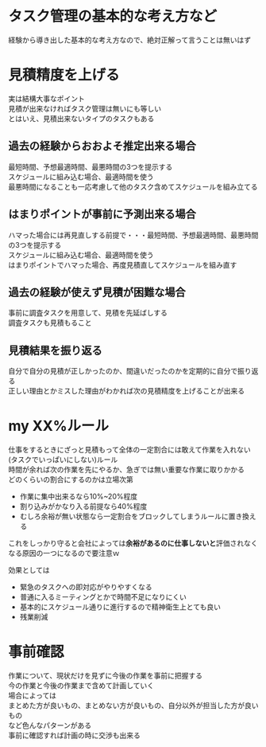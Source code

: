 # タスク管理の基本的な考え方など
経験から導き出した基本的な考え方なので、絶対正解って言うことは無いはず

# 見積精度を上げる
実は結構大事なポイント  
見積が出来なければタスク管理は無いにも等しい  
とはいえ、見積出来ないタイプのタスクもある  

## 過去の経験からおおよそ推定出来る場合
最短時間、予想最適時間、最悪時間の3つを提示する  
スケジュールに組み込む場合、最適時間を使う  
最悪時間になることも一応考慮して他のタスク含めてスケジュールを組み立てる

## はまりポイントが事前に予測出来る場合
ハマった場合には再見直しする前提で・・・最短時間、予想最適時間、最悪時間の3つを提示する  
スケジュールに組み込む場合、最適時間を使う  
はまりポイントでハマった場合、再度見積直してスケジュールを組み直す  

## 過去の経験が使えず見積が困難な場合
事前に調査タスクを用意して、見積を先延ばしする  
調査タスクも見積もること

## 見積結果を振り返る
自分で自分の見積が正しかったのか、間違いだったのかを定期的に自分で振り返る  
正しい理由とかミスした理由がわかれば次の見積精度を上げることが出来る  


# my XX%ルール
仕事をするときにざっと見積もって全体の一定割合には敢えて作業を入れない(タスクでいっぱいにしない)ルール  
時間が余れば次の作業を先にやるか、急ぎでは無い重要な作業に取りかかる  
どのくらいの割合にするのかは立場次第  
- 作業に集中出来るなら10%~20%程度
- 割り込みがかなり入る前提なら40%程度
- むしろ余裕が無い状態なら一定割合をブロックしてしまうルールに置き換える

これをしっかり守ると会社によっては**余裕があるのに仕事しないと**評価されなくなる原因の一つになるので要注意ｗ  

効果としては  
- 緊急のタスクへの即対応がやりやすくなる
- 普通に入るミーティングとかで時間不足になりにくい
- 基本的にスケジュール通りに進行するので精神衛生上とても良い
- 残業削減

# 事前確認
作業について、現状だけを見ずに今後の作業を事前に把握する  
今の作業と今後の作業まで含めて計画していく  
場合によっては  
まとめた方が良いもの、まとめない方が良いもの、自分以外が担当した方が良いもの  
など色んなパターンがある  
事前に確認すれば計画の時に交渉も出来る  

